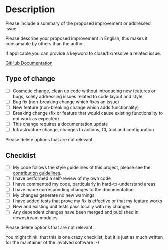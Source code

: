 # Description

Please include a summary of the proposed improvement or addressed issue.

Please describe your proposed improvement in English, this makes it consumable by others than the author.

If applicable you can provide a keyword to close/fix/resolve a related issue.

[GitHub Documentation](https://docs.github.com/en/github/managing-your-work-on-github/managing-your-work-with-issues-and-pull-requests/linking-a-pull-request-to-an-issue#linking-a-pull-request-to-an-issue-using-a-keyword)

## Type of change

- [ ] Cosmetic change, clean up code without introducing new features or bugs, solely addressing issues related to code layout and style
- [ ] Bug fix (non-breaking change which fixes an issue)
- [ ] New feature (non-breaking change which adds functionality)
- [ ] Breaking change (fix or feature that would cause existing functionality to not work as expected)
- [ ] This change requires a documentation update
- [ ] Infrastructure change, changes to actions, CI, tool and configuration

Please delete options that are not relevant.

## Checklist

- [ ] My code follows the style guidelines of this project, please see the [contribution guidelines](../CONTRIBUTING.md).
- [ ] I have performed a self-review of my own code
- [ ] I have commented my code, particularly in hard-to-understand areas
- [ ] I have made corresponding changes to the documentation
- [ ] My changes generate no new warnings
- [ ] I have added tests that prove my fix is effective or that my feature works
- [ ] New and existing unit tests pass locally with my changes
- [ ] Any dependent changes have been merged and published in downstream modules

Please delete options that are not relevant.

You might think, that this is one crazy checklist, but it is just as much written for the maintainer of the involved software :-)
